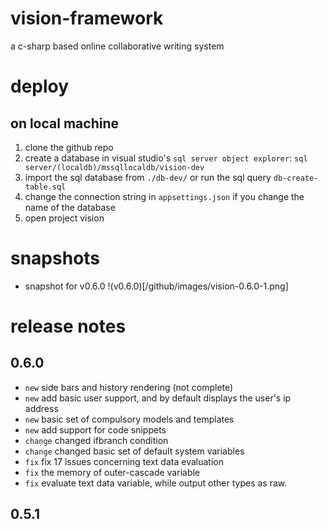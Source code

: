 # vision-framework
a c-sharp based online collaborative writing system

# deploy
## on local machine

1. clone the github repo
2. create a database in visual studio's `sql server object explorer`: `sql server/(localdb)/mssqllocaldb/vision-dev`
3. import the sql database from `./db-dev/` or run the sql query `db-create-table.sql`
4. change the connection string in `appsettings.json` if you change the name of the database
5. open project vision

# snapshots

* snapshot for v0.6.0
!(v0.6.0)[/github/images/vision-0.6.0-1.png]

# release notes

## 0.6.0

* `new` side bars and history rendering (not complete)
* `new` add basic user support, and by default displays the user's ip address
* `new` basic set of compulsory models and templates
* `new` add support for code snippets
* `change` changed ifbranch condition
* `change` changed basic set of default system variables
* `fix` fix 17 issues concerning text data evaluation
* `fix` the memory of outer-cascade variable
* `fix` evaluate text data variable, while output other types as raw.

## 0.5.1

